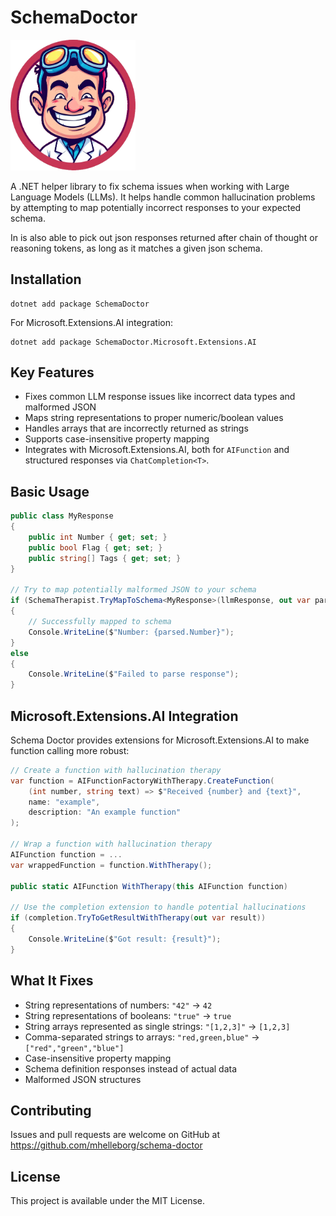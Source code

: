 # SchemaDoctor

<img src="logo.png" alt="SchemaDoctor Logo"  width="200px;">

A .NET helper library to fix schema issues when working with Large Language Models (LLMs). It helps handle common hallucination problems by attempting to map potentially incorrect responses to your expected schema.

In is also able to pick out json responses returned after chain of thought or reasoning tokens, as long as it matches a given json schema.

## Installation

```shell
dotnet add package SchemaDoctor
```

For Microsoft.Extensions.AI integration:
```shell
dotnet add package SchemaDoctor.Microsoft.Extensions.AI
```

## Key Features

- Fixes common LLM response issues like incorrect data types and malformed JSON
- Maps string representations to proper numeric/boolean values
- Handles arrays that are incorrectly returned as strings
- Supports case-insensitive property mapping
- Integrates with Microsoft.Extensions.AI, both for `AIFunction` and structured responses via `ChatCompletion<T>`.

## Basic Usage

```csharp
public class MyResponse
{
    public int Number { get; set; }
    public bool Flag { get; set; }
    public string[] Tags { get; set; }
}

// Try to map potentially malformed JSON to your schema
if (SchemaTherapist.TryMapToSchema<MyResponse>(llmResponse, out var parsed))
{
    // Successfully mapped to schema
    Console.WriteLine($"Number: {parsed.Number}");
}
else
{
    Console.WriteLine($"Failed to parse response");
}
```

## Microsoft.Extensions.AI Integration

Schema Doctor provides extensions for Microsoft.Extensions.AI to make function calling more robust:

```csharp
// Create a function with hallucination therapy
var function = AIFunctionFactoryWithTherapy.CreateFunction(
    (int number, string text) => $"Received {number} and {text}",
    name: "example",
    description: "An example function"
);

// Wrap a function with hallucination therapy
AIFunction function = ...
var wrappedFunction = function.WithTherapy();

public static AIFunction WithTherapy(this AIFunction function)

// Use the completion extension to handle potential hallucinations
if (completion.TryToGetResultWithTherapy(out var result))
{
    Console.WriteLine($"Got result: {result}");
}
```

## What It Fixes

- String representations of numbers: `"42"` → `42`
- String representations of booleans: `"true"` → `true`
- String arrays represented as single strings: `"[1,2,3]"` → `[1,2,3]`
- Comma-separated strings to arrays: `"red,green,blue"` → `["red","green","blue"]`
- Case-insensitive property mapping
- Schema definition responses instead of actual data
- Malformed JSON structures

## Contributing

Issues and pull requests are welcome on GitHub at https://github.com/mhelleborg/schema-doctor

## License

This project is available under the MIT License.